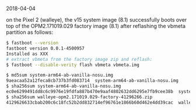 2018-04-04

on the Pixel 2 (walleye), the v15 system image (8.1) successfully boots over top of the OPM2.171019.029 factory image (8.1) after reflashing the vbmeta partition as follows:

```bash
$ fastboot --version
fastboot version 0.0.1-4500957
Installed as XXX
# extract vbmeta from the factory image zip and reflash:
$ fastboot --disable-verity flash vbmeta vbmeta.img
```

```bash
$ md5sum system-arm64-ab-vanilla-nosu.img
9aeacaa52a12feca8cb737b3fd083714  system-arm64-ab-vanilla-nosu.img
$ sha256sum system-arm64-ab-vanilla-nosu.img 
ec0e6299491dd8c6c9976e19fdfa887b470e9aaf4802632dd6295e7fb9cee38b  system-arm64-ab-vanilla-nosu.img
$ sha256sum walleye-opm2.171019.029-factory-41296266.zip 
4129626633cbab200c6c18fc52b2dd832714ef96761e1866b60d462e4dd39cac  walleye-opm2.171019.029-factory-41296266.zip
```

